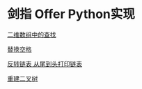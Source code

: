 # 剑指 Offer Python实现

[二维数组中的查找](https://github.com/ferb2015/TargetOfferByPython/blob/master/%E4%BA%8C%E7%BB%B4%E6%95%B0%E7%BB%84%E4%B8%AD%E7%9A%84%E6%9F%A5%E6%89%BE.py)

[替换空格](https://github.com/ferb2015/TargetOfferByPython/blob/master/%E6%9B%BF%E6%8D%A2%E7%A9%BA%E6%A0%BC.py)

[反转链表 从尾到头打印链表](https://github.com/ferb2015/TargetOfferByPython/blob/master/3.%20%E5%8F%8D%E8%BD%AC%E9%93%BE%E8%A1%A8%20%E4%BB%8E%E5%B0%BE%E5%88%B0%E5%A4%B4%E6%89%93%E5%8D%B0%E9%93%BE%E8%A1%A8.py)

[重建二叉树](https://github.com/ferb2015/TargetOfferByPython/blob/master/4.%20%E9%87%8D%E5%BB%BA%E4%BA%8C%E5%8F%89%E6%A0%91.py)
